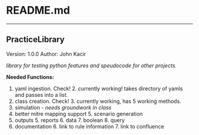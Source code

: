 # README.md

---

## PracticeLibrary 

Version: 1.0.0
Author: John Kacir

_library for testing python features and speudocode for other projects._






__Needed Functions:__ 

1. yaml ingestion.      Check!
   2. currently working! takes directory of yamls and passes into a list.
2. class creation.      Check!
   3. currently working, has 5 working methods.
3. simulation -  _needs groundwork in class_
4. better mitre mapping support
   5. scenario generation
4. outputs
   5. reports
   6. data
   7. boolean
   8. query
5. documentation
   6. link to rule information
   7. link to confluence